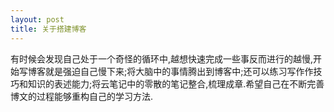 ```yaml
---
layout: post
title: 关于搭建博客
---
```


有时候会发现自己处于一个奇怪的循环中,越想快速完成一些事反而进行的越慢,开始写博客就是强迫自己慢下来;将大脑中的事情腾出到博客中;还可以练习写作作技巧和知识的表述能力;将云笔记中的零散的笔记整合,梳理成章.希望自己在不断完善博文的过程能够重构自己的学习方法.
